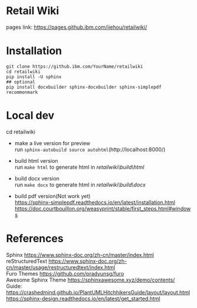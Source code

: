 # Retail Wiki
pages link: https://pages.github.ibm.com/jiehou/retailwiki/ 

# Installation
```shell
git clone https://github.ibm.com/YourName/retailwiki  
cd retailwiki  
pip install -U sphinx  
## optional
pip install docxbuilder sphinx-docxbuilder sphinx-simplepdf recommonmark
```

# Local dev
cd retailwiki

- make a live version for preview  
run `sphinx-autobuild source autohtml`(http://localhost:8000/)

- build html version  
run `make html` to generate html in *retailwiki\build\html*

- build docx version  
run `make docx` to generate html in *retailwiki\build\docx*

- build pdf version(Not work yet)  
https://sphinx-simplepdf.readthedocs.io/en/latest/installation.html  
https://doc.courtbouillon.org/weasyprint/stable/first_steps.html#windows

# References
Sphinx https://www.sphinx-doc.org/zh-cn/master/index.html  
reStructuredText  https://www.sphinx-doc.org/zh-cn/master/usage/restructuredtext/index.html  
Furo Themes https://github.com/pradyunsg/furo  
Awesome Sphinx Theme https://sphinxawesome.xyz/demo/contents/  
Guide:  
https://crashedmind.github.io/PlantUMLHitchhikersGuide/layout/layout.html
https://sphinx-design.readthedocs.io/en/latest/get_started.html

